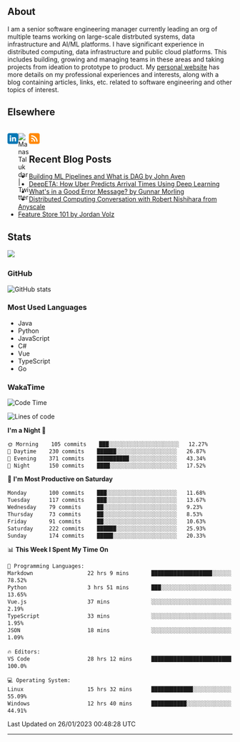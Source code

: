 ## About

I am a senior software engineering manager currently leading an org of multiple teams working on large-scale distrbuted systems, data infrastructure and AI/ML platforms. I have significant experience in distributed computing, data infrastructure and public cloud platforms. This includes building, growing and managing teams in these areas and taking projects from ideation to prototype to product. My [personal website](https://manastalukdar.github.io/) has more details on my professional experiences and interests, along with a blog containing articles, links, etc. related to software engineering and other topics of interest.

## Elsewhere

</br>

<a href="https://www.linkedin.com/in/manastalukdar" target="_blank">
  <img align="left" alt="Manas Talukdar | Linkedin" width="24px" src="https://raw.githubusercontent.com/edent/SuperTinyIcons/master/images/svg/linkedin.svg" />
</a>
<a href="https://www.twitter.com/manastalukdar" target="_blank">
  <img align="left" alt="Manas Talukdar | Twitter" width="24px" src="https://github.com/TheDudeThatCode/TheDudeThatCode/blob/master/Assets/Twitter.svg" />
</a>
<a href="https://manastalukdar.github.io/" target="_blank">
  <img align="left" alt="Manas Talukdar | Website" width="24px" src="https://github.com/edent/SuperTinyIcons/blob/master/images/svg/rss.svg" />
</a>

</br>

## Recent Blog Posts

<!-- BLOG:START -->
- [Building ML Pipelines and What is DAG by John Aven](https://manastalukdar.github.io/blog/2022/03/21/building-ml-pipelines-dag/)
- [DeepETA: How Uber Predicts Arrival Times Using Deep Learning](https://manastalukdar.github.io/blog/2022/03/21/deepeta-uber-predicts-arrival-times-deep-learning/)
- [What&#39;s in a Good Error Message? by Gunnar Morling](https://manastalukdar.github.io/blog/2022/02/11/good-error-message-gunnar-morling/)
- [Distributed Computing Conversation with Robert Nishihara from Anyscale](https://manastalukdar.github.io/blog/2022/01/24/distributed-computing-conversation-robert-nishihara-anyscale/)
- [Feature Store 101 by Jordan Volz](https://manastalukdar.github.io/blog/2022/01/22/feature-store-101-jordan-volz/)
<!-- BLOG:END -->

## Stats

![](https://komarev.com/ghpvc/?username=manastalukdar)

### GitHub

![GitHub stats](https://github-readme-stats.vercel.app/api?username=manastalukdar&show_icons=true&hide_border=true&hide_rank=true&hide_title=true&icon_color=79ff97&text_color=cecac3&bg_color=4d4b4b)

### Most Used Languages

- Java
- Python
- JavaScript
- C#
- Vue
- TypeScript
- Go

<!--
![Top Langs](https://github-readme-stats.vercel.app/api/top-langs/?username=manastalukdar&layout=compact&hide_border=true&hide_title=true&icon_color=79ff97&text_color=cecac3&bg_color=4d4b4b)
-->

### WakaTime

<!--START_SECTION:waka-->
![Code Time](http://img.shields.io/badge/Code%20Time-3%2C231%20hrs%2055%20mins-blue)

![Lines of code](https://img.shields.io/badge/From%20Hello%20World%20I%27ve%20Written-43%20Thousand%20lines%20of%20code-blue)

**I'm a Night 🦉** 

```text
🌞 Morning    105 commits    ███░░░░░░░░░░░░░░░░░░░░░░   12.27% 
🌆 Daytime    230 commits    ██████░░░░░░░░░░░░░░░░░░░   26.87% 
🌃 Evening    371 commits    ██████████░░░░░░░░░░░░░░░   43.34% 
🌙 Night      150 commits    ████░░░░░░░░░░░░░░░░░░░░░   17.52%

```
📅 **I'm Most Productive on Saturday** 

```text
Monday       100 commits    ███░░░░░░░░░░░░░░░░░░░░░░   11.68% 
Tuesday      117 commits    ███░░░░░░░░░░░░░░░░░░░░░░   13.67% 
Wednesday    79 commits     ██░░░░░░░░░░░░░░░░░░░░░░░   9.23% 
Thursday     73 commits     ██░░░░░░░░░░░░░░░░░░░░░░░   8.53% 
Friday       91 commits     ██░░░░░░░░░░░░░░░░░░░░░░░   10.63% 
Saturday     222 commits    ██████░░░░░░░░░░░░░░░░░░░   25.93% 
Sunday       174 commits    █████░░░░░░░░░░░░░░░░░░░░   20.33%

```


📊 **This Week I Spent My Time On** 

```text
💬 Programming Languages: 
Markdown                 22 hrs 9 mins       ███████████████████░░░░░░   78.52% 
Python                   3 hrs 51 mins       ███░░░░░░░░░░░░░░░░░░░░░░   13.65% 
Vue.js                   37 mins             ░░░░░░░░░░░░░░░░░░░░░░░░░   2.19% 
TypeScript               33 mins             ░░░░░░░░░░░░░░░░░░░░░░░░░   1.95% 
JSON                     18 mins             ░░░░░░░░░░░░░░░░░░░░░░░░░   1.09%

🔥 Editors: 
VS Code                  28 hrs 12 mins      █████████████████████████   100.0%

💻 Operating System: 
Linux                    15 hrs 32 mins      █████████████░░░░░░░░░░░░   55.09% 
Windows                  12 hrs 40 mins      ███████████░░░░░░░░░░░░░░   44.91%

```


 Last Updated on 26/01/2023 00:48:28 UTC
<!--END_SECTION:waka-->

---

<!--

**manastalukdar/manastalukdar** is a ✨ _special_ ✨ repository because its `README.md` (this file) appears on your GitHub profile.

Here are some ideas to get you started:

- 🔭 I’m currently working on ...
- 🌱 I’m currently learning ...
- 👯 I’m looking to collaborate on ...
- 🤔 I’m looking for help with ...
- 💬 Ask me about ...
- 📫 How to reach me: ...
- 😄 Pronouns: ...
- ⚡ Fun fact: ...
-->
